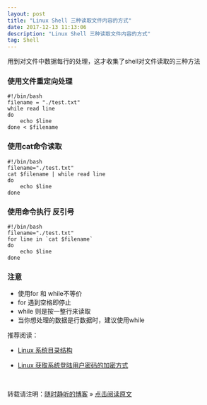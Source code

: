 ```yaml
---
layout: post
title: "Linux Shell 三种读取文件内容的方式"
date: 2017-12-13 11:13:06 
description: "Linux Shell 三种读取文件内容的方式"
tag: Shell
---
```


用到对文件中数据每行的处理，这才收集了shell对文件读取的三种方法

### 使用文件重定向处理

```Shell
#!/bin/bash
filename = "./test.txt"
while read line
do
    echo $line
done < $filename
```

### 使用cat命令读取
```Shell
#!/bin/bash
filename="./test.txt"
cat $filename | while read line
do
    echo $line
done
```

### 使用命令执行 反引号
```Shell
#!/bin/bash
filename="./test.txt"
for line in `cat $filename`
do
    echo $line
done
```

### 注意

- 使用for 和 while不等价
- for 遇到空格即停止
- while 则是按一整行来读取
- 当你想处理的数据是行数据时，建议使用while





推荐阅读：

- [Linux 系统目录结构](http://ssjt21.github.io/2017/11/Linux_DirStruct/)

- [Linux 获取系统登陆用户密码的加密方式](http://ssjt21.github.io/2017/11/Linux_DirStruct/)


<br>

转载请注明：[随时静听的博客](http://ssjt21.github.io) » [点击阅读原文](http://ssjt21.github.io/2017/12/Shell_Readfile/)

